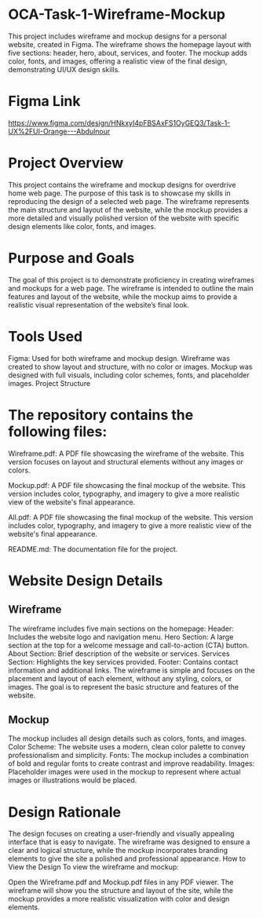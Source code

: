 # OCA-Task-1-Wireframe-Mockup
This project includes wireframe and mockup designs for a personal website, created in Figma. The wireframe shows the homepage layout with five sections: header, hero, about, services, and footer. The mockup adds color, fonts, and images, offering a realistic view of the final design, demonstrating UI/UX design skills.

# Figma Link
https://www.figma.com/design/HNkxyI4pFBSAxFS1OyGEQ3/Task-1-UX%2FUI-Orange---Abdulnour

# Project Overview
This project contains the wireframe and mockup designs for overdrive home web page. The purpose of this task is to showcase my skills in reproducing the design of a selected web page. The wireframe represents the main structure and layout of the website, while the mockup provides a more detailed and visually polished version of the website with specific design elements like color, fonts, and images.

# Purpose and Goals
The goal of this project is to demonstrate proficiency in creating wireframes and mockups for a web page. The wireframe is intended to outline the main features and layout of the website, while the mockup aims to provide a realistic visual representation of the website’s final look.

# Tools Used
Figma: Used for both wireframe and mockup design.
Wireframe was created to show layout and structure, with no color or images.
Mockup was designed with full visuals, including color schemes, fonts, and placeholder images.
Project Structure

# The repository contains the following files:

Wireframe.pdf: A PDF file showcasing the wireframe of the website. This version focuses on layout and structural elements without any images or colors.

Mockup.pdf: A PDF file showcasing the final mockup of the website. This version includes color, typography, and imagery to give a more realistic view of the website's final appearance.

All.pdf:  A PDF file showcasing the final mockup of the website. This version includes color, typography, and imagery to give a more realistic view of the website's final appearance.

README.md: The documentation file for the project.

# Website Design Details
## Wireframe
The wireframe includes five main sections on the homepage:
Header: Includes the website logo and navigation menu.
Hero Section: A large section at the top for a welcome message and call-to-action (CTA) button.
About Section: Brief description of the website or services.
Services Section: Highlights the key services provided.
Footer: Contains contact information and additional links.
The wireframe is simple and focuses on the placement and layout of each element, without any styling, colors, or images. The goal is to represent the basic structure and features of the website.

## Mockup
The mockup includes all design details such as colors, fonts, and images.
Color Scheme: The website uses a modern, clean color palette to convey professionalism and simplicity.
Fonts: The mockup includes a combination of bold and regular fonts to create contrast and improve readability.
Images: Placeholder images were used in the mockup to represent where actual images or illustrations would be placed.

# Design Rationale
The design focuses on creating a user-friendly and visually appealing interface that is easy to navigate.
The wireframe was designed to ensure a clear and logical structure, while the mockup incorporates branding elements to give the site a polished and professional appearance.
How to View the Design
To view the wireframe and mockup:

Open the Wireframe.pdf and Mockup.pdf files in any PDF viewer.
The wireframe will show you the structure and layout of the site, while the mockup provides a more realistic visualization with color and design elements.
